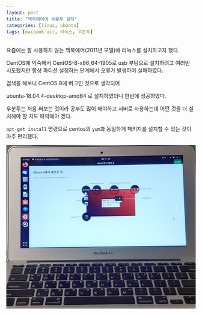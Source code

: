 ```yaml
---
layout: post
title: "맥북에어에 우분투 설치"
categories: [linux, ubuntu]
tags: [macbook air, 리눅스, 우분투]
---
```


요즘에는 잘 사용하지 않는 맥북에어(2011년 모델)에 리눅스를 설치하고자 했다.

CentOS에 익숙해서 CentOS-8-x86_64-1905로 usb 부팅으로 설치하려고 여러번 시도했지만 항상 파티션 설정하는 단계에서 오류가 발생하여 실패하였다.

검색을 해보니 CentOS 8에 버그인 것으로 생각되어

ubuntu-18.04.4-desktop-amd64 로 설치하였더니 한번에 성공하였다.

우분투는 처음 써보는 것이라 공부도 많이 해야하고 서버로 사용하는데 어떤 것을 더 설치해야 할 지도 파악해야 겠다.

`apt-get install` 명령으로 centos의 `yum`과 동일하게 패키지를 설치할 수 있는 것이 아주 편리했다.

![맥북에어 2011 모델에 우분투 18.04 설치](/assets/linux/ubuntu/ubuntu-001-01.jpg) 

